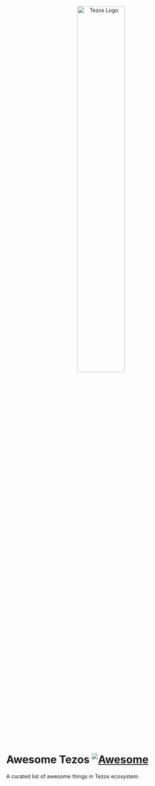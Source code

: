 <div align="center">
    <img src="https://raw.githubusercontent.com/tezos-contrib/awesome-tezos/master/images/tezos.svg?token=ACGTBQ53V3E4H6Z3NP52CITAP3VK6" alt="Tezos Logo" width="50%">
</div>

# **Awesome Tezos** [![Awesome](https://cdn.rawgit.com/sindresorhus/awesome/d7305f38d29fed78fa85652e3a63e154dd8e8829/media/badge.svg)](https://github.com/sindresorhus/awesome)

A curated list of awesome things in Tezos ecosystem.
